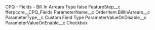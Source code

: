 <?xml version="1.0" encoding="UTF-8"?>
<CustomMetadata xmlns="http://soap.sforce.com/2006/04/metadata" xmlns:xsi="http://www.w3.org/2001/XMLSchema-instance" xmlns:xsd="http://www.w3.org/2001/XMLSchema">
    <label>CPQ - Fields - Bill In Arrears Type</label>
    <protected>false</protected>
    <values>
        <field>FeatureStep__c</field>
        <value xsi:type="xsd:string">fferpcore__CPQ_Fields</value>
    </values>
    <values>
        <field>ParameterName__c</field>
        <value xsi:type="xsd:string">OrderItem.BillInArrears__c</value>
    </values>
    <values>
        <field>ParameterType__c</field>
        <value xsi:type="xsd:string">Custom Field Type</value>
    </values>
    <values>
        <field>ParameterValueOnDisable__c</field>
        <value xsi:nil="true"/>
    </values>
    <values>
        <field>ParameterValueOnEnable__c</field>
        <value xsi:type="xsd:string">Checkbox</value>
    </values>
</CustomMetadata>
